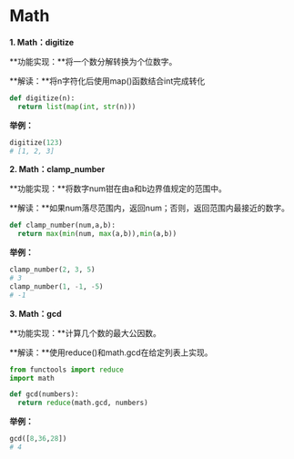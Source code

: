 # Math

**1. Math：digitize**

**功能实现：**将一个数分解转换为个位数字。

**解读：**将n字符化后使用map()函数结合int完成转化

```python
def digitize(n):
  return list(map(int, str(n)))
```

**举例：**

```python
digitize(123) 
# [1, 2, 3]
```



**2. Math：clamp_number**

**功能实现：**将数字num钳在由a和b边界值规定的范围中。

**解读：**如果num落尽范围内，返回num；否则，返回范围内最接近的数字。

```python
def clamp_number(num,a,b):
  return max(min(num, max(a,b)),min(a,b))
```

**举例：**

```python
clamp_number(2, 3, 5) 
# 3
clamp_number(1, -1, -5) 
# -1
```



**3. Math：gcd**

**功能实现：**计算几个数的最大公因数。

**解读：**使用reduce()和math.gcd在给定列表上实现。

```python
from functools import reduce
import math

def gcd(numbers):
  return reduce(math.gcd, numbers)
```

**举例：**

```python
gcd([8,36,28]) 
# 4
```